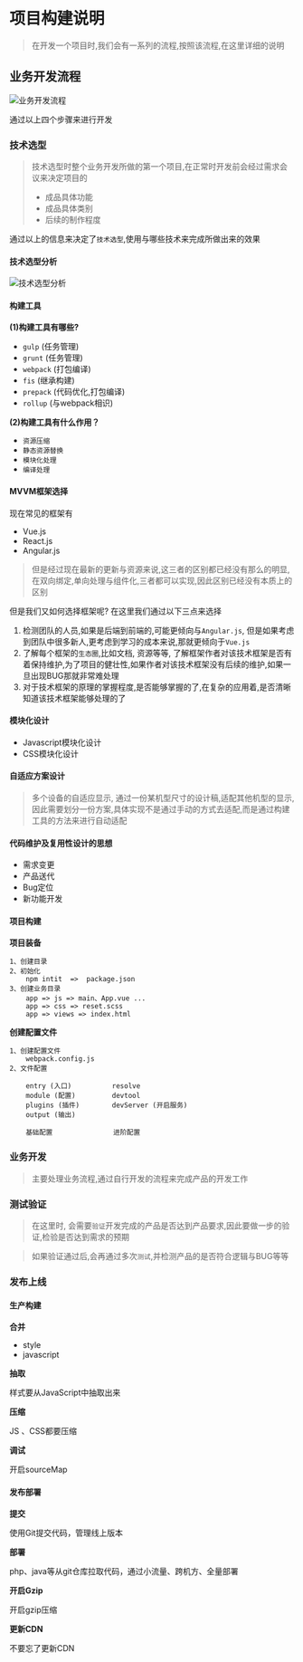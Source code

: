 # 项目构建说明
> 在开发一个项目时,我们会有一系列的流程,按照该流程,在这里详细的说明

## 业务开发流程
![业务开发流程](https://s1.ax2x.com/2018/05/16/xuHOd.png)

通过以上四个步骤来进行开发

### 技术选型
> 技术选型时整个业务开发所做的第一个项目,在正常时开发前会经过需求会议来决定项目的
>- 成品具体功能
>- 成品具体类别
>- 后续的制作程度

通过以上的信息来决定了`技术选型`,使用与哪些技术来完成所做出来的效果


#### 技术选型分析
![技术选型分析](https://s1.ax2x.com/2018/05/16/xuEWH.png)


#### 构建工具

**(1)构建工具有哪些?**
- `gulp` (任务管理)  
- `grunt` (任务管理) 
- `webpack` (打包编译)
- `fis` (继承构建)
- `prepack` (代码优化,打包编译)
- `rollup` (与webpack相识)

**(2)构建工具有什么作用？**
- `资源压缩`
- `静态资源替换`
- `模块化处理`
- `编译处理`

#### MVVM框架选择
现在常见的框架有
- Vue.js 
- React.js
- Angular.js

>但是经过现在最新的更新与资源来说,这三者的区别都已经没有那么的明显,在双向绑定,单向处理与组件化,三者都可以实现,因此区别已经没有本质上的区别

但是我们又如何选择框架呢? 在这里我们通过以下三点来选择
1. 检测团队的人员,如果是后端到前端的,可能更倾向与`Angular.js`, 但是如果考虑到团队中很多新人,更考虑到学习的成本来说,那就更倾向于`Vue.js`
2. 了解每个框架的`生态圈`,比如文档, 资源等等, 了解框架作者对该技术框架是否有着保持维护,为了项目的健壮性,如果作者对该技术框架没有后续的维护,如果一旦出现BUG那就非常难处理
3. 对于技术框架的原理的掌握程度,是否能够掌握的了,在复杂的应用着,是否清晰知道该技术框架能够处理的了
#### 模块化设计
- Javascript模块化设计
- CSS模块化设计

#### 自适应方案设计
> 多个设备的自适应显示, 通过一份某机型尺寸的设计稿,适配其他机型的显示,因此需要划分一份方案,具体实现不是通过手动的方式去适配,而是通过构建工具的方法来进行自动适配

#### 代码维护及复用性设计的思想
- 需求变更
- 产品送代
- Bug定位
- 新功能开发

#### 项目构建

**项目装备**

    1、创建目录
    2、初始化
        npm intit  =>  package.json
    3、创建业务目录
        app => js => main、App.vue ...
        app => css => reset.scss
        app => views => index.html

**创建配置文件**
    
    1、创建配置文件
        webpack.config.js
    2、文件配置
    
        entry (入口)          resolve 
        module (配置)         devtool  
        plugins (插件)        devServer (开启服务)
        output (输出)

        基础配置               进阶配置


### 业务开发
> 主要处理业务流程,通过自行开发的流程来完成产品的开发工作

### 测试验证
> 在这里时, 会需要`验证`开发完成的产品是否达到产品要求,因此要做一步的验证,检验是否达到需求的预期

>如果验证通过后,会再通过多次`测试`,并检测产品的是否符合逻辑与BUG等等


### 发布上线

#### 生产构建

**合并**
- style
- javascript

**抽取**

   样式要从JavaScript中抽取出来

**压缩**

   JS 、CSS都要压缩

**调试**

   开启sourceMap

#### 发布部署

**提交**

   使用Git提交代码，管理线上版本

**部署**

   php、java等从git仓库拉取代码，通过小流量、跨机方、全量部署

**开启Gzip**

   开启gzip压缩

**更新CDN**

   不要忘了更新CDN